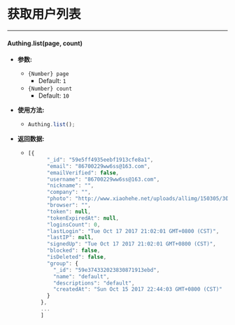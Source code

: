 # 获取用户列表

----------

#### Authing.list(page, count)

- **参数:**

  - ```{Number} page```
    - Default: ```1```
  - ```{Number} count```
    - Default: ```10```

- **使用方法:**

  - ``` javascript
	Authing.list();
  	```

- **返回数据:**

  - ``` javascript
  	[{
          "_id": "59e5ff4935eebf1913cfe8a1",
          "email": "86700229ww6ss@163.com",
          "emailVerified": false,
          "username": "86700229ww6ss@163.com",
          "nickname": "",
          "company": "",
          "photo": "http://www.xiaohehe.net/uploads/allimg/150305/304-1503051H136.png",
          "browser": "",
          "token": null,
          "tokenExpiredAt": null,
          "loginsCount": 0,
          "lastLogin": "Tue Oct 17 2017 21:02:01 GMT+0800 (CST)",
          "lastIP": null,
          "signedUp": "Tue Oct 17 2017 21:02:01 GMT+0800 (CST)",
          "blocked": false,
          "isDeleted": false,
          "group": {
            "_id": "59e374332023830871913ebd",
            "name": "default",
            "descriptions": "default",
            "createdAt": "Sun Oct 15 2017 22:44:03 GMT+0800 (CST)"
          }
    	},
    	...
    	]
    ```